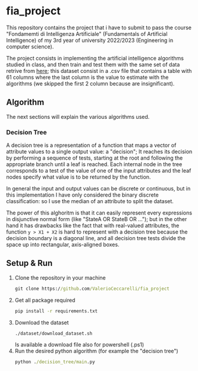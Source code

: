 # fia_project

This repository contains the project that i have to submit to pass the course "Fondamemti di Intelligenza Artificiale" (Fundamentals of Artificial Intelligence) of my 3rd year of university 2022/2023
(Engineering in computer science).

The project consists in implementing the artificial intelligence algorithms studied in class, and then train and test them with the same set of data retrive from 
[here](https://archive.ics.uci.edu/ml/machine-learning-databases/00332/OnlineNewsPopularity.zip); this dataset consist in a .csv file that contains a table with 
61 columns where the last column is the value to estimate with the algorithms (we skipped the first 2 column because are insignificant).

## Algorithm
The next sections will explain the various algorithms used.

### Decision Tree
A decision tree is a representation of a function that maps a vector of attribute values to a single output value: a "decision";
It reaches its decision by performing a sequence of tests, starting at the root and following the appropriate branch until a leaf is reached.
Each internal node in the tree corresponds to a test of the value of one of the input attributes and the leaf nodes specify what value is to be returned by the 
function.

In general the input and output values can be discrete or continuous, but in this implementation I have only considered the binary discrete classification: so I
use the median of an attribute to split the dataset.

The power of this alghoritm is that it can easily represent every expressions in disjunctive normal form (like "StateA OR StateB OR ..."); but in the 
other hand it has drawbacks like the fact that with real-valued attributes, the function `y > X1 + X2` is hard to represent with a decision tree because 
the decision boundary is a diagonal line, and all decision tree tests divide the space up into rectangular, axis-aligned boxes.

## Setup & Run
1) Clone the repository in your machine
    ```cmd
    git clone https://github.com/ValerioCeccarelli/fia_project
    ```
2) Get all package required
    ```cmd
    pip install -r requirements.txt
    ```
3) Download the dataset
    ```cmd
    ./dataset/download_dataset.sh
    ```
   Is available a download file also for powershell (.ps1)
4) Run the desired python algorithm (for example the "decision tree")
    ```cmd
    python ./decision_tree/main.py
    ```



